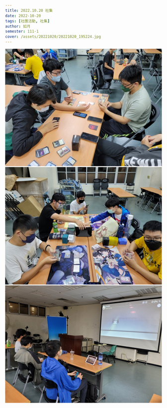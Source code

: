```yaml
---
title: 2022.10.20 社集
date: 2022-10-20
tags: [社團活動, 社集]
author: 如月
semester: 111-1
cover: /assets/20221020/20221020_195224.jpg
---
```


![20221020_195224.jpg](/assets/20221020/20221020_195224.jpg) ![20221020_195233.jpg](/assets/20221020/20221020_195233.jpg)
![20221020_195247.jpg](/assets/20221020/20221020_195247.jpg)
